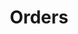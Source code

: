 ---
layout: default
title: Orders
parent: API Operations
has_children: true
permalink: /all-ops/order
---